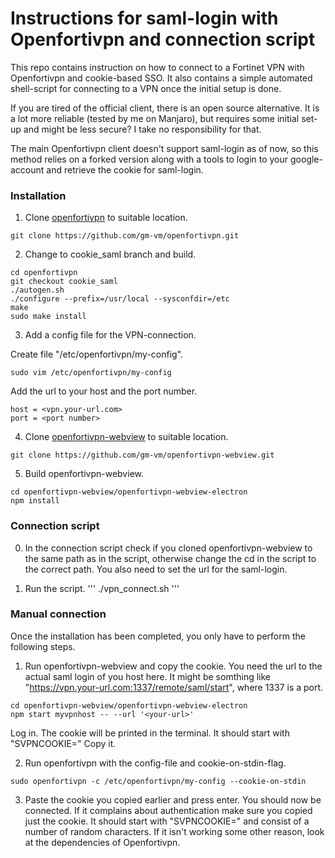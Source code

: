 # Instructions for saml-login with Openfortivpn and connection script
This repo contains instruction on how to connect to a Fortinet VPN with Openfortivpn and cookie-based SSO. It also contains a simple automated shell-script for connecting to a VPN once the initial setup is done.

If you are tired of the official client, there is an open source alternative.
It is a lot more reliable (tested by me on Manjaro), but requires some initial set-up
and might be less secure? I take no responsibility for that.

The main Openfortivpn client doesn't support saml-login as of now, so this
method relies on a forked version along with a tools to login to your
google-account and retrieve the cookie for saml-login.

### Installation
1. Clone [openfortivpn](https://github.com/gm-vm/openfortivpn) to suitable
location.

```git clone https://github.com/gm-vm/openfortivpn.git```

2. Change to cookie_saml branch and build.
```
cd openfortivpn
git checkout cookie_saml
./autogen.sh
./configure --prefix=/usr/local --sysconfdir=/etc
make
sudo make install
```
3. Add a config file for the VPN-connection.

Create  file "/etc/openfortivpn/my-config".
```
sudo vim /etc/openfortivpn/my-config
```
Add the url to your host and the port number.
```
host = <vpn.your-url.com>
port = <port number>
```

4. Clone [openfortivpn-webview](https://github.com/gm-vm/openfortivpn-webview)
to suitable location.

```
git clone https://github.com/gm-vm/openfortivpn-webview.git
```

5. Build openfortivpn-webview.
```
cd openfortivpn-webview/openfortivpn-webview-electron
npm install
```

### Connection script
0. In the connection script check if you cloned openfortivpn-webview to the same
path as in the script, otherwise change the cd in the script to the correct
path. You also need to set the url for the saml-login.

1. Run the script.
'''
./vpn_connect.sh
'''

### Manual connection
Once the installation has been completed, you only have to perform the following steps.

1. Run openfortivpn-webview and copy the cookie. You need the url to the actual
saml login of you host here. It might be somthing like "https://vpn.your-url.com:1337/remote/saml/start", where 1337 is a port.
```
cd openfortivpn-webview/openfortivpn-webview-electron
npm start myvpnhost -- --url '<your-url>'
```
Log in. The cookie will be printed in the terminal. It should start with "SVPNCOOKIE=" Copy it.

2. Run openfortivpn with the config-file and cookie-on-stdin-flag.
```
sudo openfortivpn -c /etc/openfortivpn/my-config --cookie-on-stdin
```
3. Paste the cookie you copied earlier and press enter.
You should now be connected. If it complains about authentication make sure you copied just the cookie. It should start with "SVPNCOOKIE=" and consist of a number of random characters. If it isn't working some other reason, look at the dependencies of Openfortivpn.

